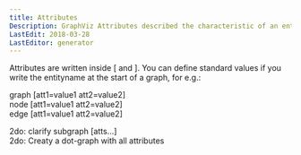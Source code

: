 ```yaml
---
title: Attributes
Description: GraphViz Attributes described the characteristic of an entity inside [...].
LastEdit: 2018-03-28
LastEditor: generator
---
```


Attributes are written inside [ and ]. You can define standard values if you write the entityname at the start of a graph, for e.g.:  
  
graph [att1=value1 att2=value2]  
node [att1=value1 att2=value2]  
edge [att1=value1 att2=value2]  
  
2do: clarify subgraph [atts...]  
2do: Creaty a dot-graph with all attributes  